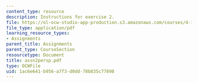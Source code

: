 ```yaml
---
content_type: resource
description: Instructions for exercise 2.
file: https://ol-ocw-studio-app-production.s3.amazonaws.com/courses/4-104-architectural-design-intentions-spring-2004/1ac6e641b956a7f3d0dd78b835c77898_assn2persp.pdf
file_type: application/pdf
learning_resource_types:
- Assignments
parent_title: Assignments
parent_type: CourseSection
resourcetype: Document
title: assn2persp.pdf
type: OCWFile
uid: 1ac6e641-b956-a7f3-d0dd-78b835c77898
---
```

